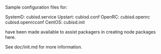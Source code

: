 Sample configuration files for:

SystemD: cubisd.service
Upstart: cubisd.conf
OpenRC:  cubisd.openrc
         cubisd.openrcconf
CentOS:  cubisd.init

have been made available to assist packagers in creating node packages here.

See doc/init.md for more information.
